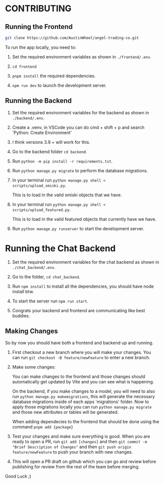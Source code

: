 # CONTRIBUTING

## Running the Frontend

```bash
git clone https://github.com/AustinWheel/angel-trading-co.git
```

To run the app locally, you need to:

1. Set the required environment variables as shown in `./frontend/.env`.

2. `cd frontend`

3. `pnpm install` the required dependencies.

4. `npm run dev` to launch the development server.


## Running the Backend

1. Set the required environment variables for the backend as shown in `./backend/.env`.

2. Create a .venv, in VSCode you can do cmd + shift + p and search 'Python: Create Environment'

3. I think versions 3.9 + will work for this.

4. Go to the backend folder `cd backend`.

5. Run `python -m pip install -r requirements.txt`.

6. Run `python manage.py migrate` to perform the database migrations.

7. In your terminal run `python manage.py shell < scripts/upload_smiski.py`.

    This is to load in the valid smiski objects that we have.

8. In your terminal run `python manage.py shell < scripts/upload_featured.py`.

    This is to load in the valid featured objects that currently have we have.

9. Run `python manage.py runserver` to start the development server.


# Running the Chat Backend

1. Set the required environment variables for the chat backend as shown in `./chat_backend/.env`.

2. Go to the folder, `cd chat_backend`.

3. Run `npm install` to install all the dependencies, you should have node install btw.

4. To start the server run `npm run start`.

5. Congrats your backend and frontend are communicating like best buddies.

## Making Changes

So by now you should have both a frontend and backend up and running. 

1. First checkout a new branch where you will make your changes. You can run `git checkout -B feature/newFeature` to enter a new branch.

2. Make some changes:

    You can make changes to the frontend and those changes should automatically get updated by Vite and you can see what is happening.

    On the backend, if you make changes to a model, you will need to also run `python manage.py makemigrations`, this will generate the necessary database migrations inside of each apps 'migrations' folder. Now to apply those migrations locally you can run `python manage.py migrate` and those new attributes or tables will be generated.

    When adding dependecies to the frontend that should be done using the command `pnpm add {package}`

3. Test your changes and make sure everything is good. When you are ready to open a PR, run `git add [changes]` and then `git commit -m "Brief Description of Changes"` and then `git push origin feature/newFeature` to push your branch with new changes.

4. This will open a PR draft on github which you can go and review before publishing for review from the rest of the team before merging.

Good Luck ;)